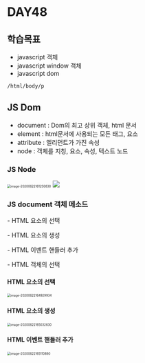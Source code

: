 # DAY48

## 학습목표

- javascript 객체
- javascript window 객체 
- javascript dom



```html
/html/body/p
```



## JS Dom

- document : Dom의 최고 상위 객체, html 문서
- element : html문서에 사용되는 모든 태그, 요소
- attribute : 엘리먼트가 가진 속성
- node : 객체를 지칭, 요소, 속성, 텍스트 노드



### JS Node

<img src="https://tva1.sinaimg.cn/large/007S8ZIlgy1gg135trhacj31g30u0jwx.jpg" alt="image-20200622161250830" style="zoom:50%;" />



<img src="https://ko.javascript.info/article/basic-dom-node-properties/dom-class-hierarchy.svg" />

### JS document 객체 메소드

 \- HTML 요소의 선택

 \- HTML 요소의 생성

 \- HTML 이벤트 핸들러 추가

 \- HTML 객체의 선택

#### HTML 요소의 선택

<img src="https://tva1.sinaimg.cn/large/007S8ZIlgy1gg147x3ngej31fu0f8mzj.jpg" alt="image-20200622164929934" style="zoom:50%;" />

#### HTML 요소의 생성

<img src="https://tva1.sinaimg.cn/large/007S8ZIlgy1gg149053yaj31fu07swf9.jpg" alt="image-20200622165032630" style="zoom:50%;" />

#### HTML 이벤트 핸들러 추가

<img src="https://tva1.sinaimg.cn/large/007S8ZIlgy1gg149o2qmuj31fu0563z4.jpg" alt="image-20200622165110880" style="zoom:50%;" />

